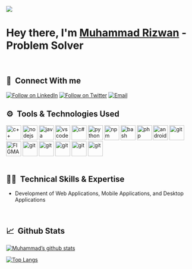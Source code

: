 ![](https://komarev.com/ghpvc/?username=Rizwan0994&color=green)
<h1>Hey there, I'm <a href="https://www.linkedin.com/in/muhammad-rizwann/" target="_blank">Muhammad Rizwan</a> - Problem Solver</h1>
 <br> 
 <h2>🤝 &nbsp;Connect With me</h2>
 <a href="https://www.linkedin.com/in/muhammad-rizwann/" rel="nofollow"><img title="Follow on LinkedIn" src="https://camo.githubusercontent.com/a80d00f23720d0bc9f55481cfcd77ab79e141606829cf16ec43f8cacc7741e46/68747470733a2f2f696d672e736869656c64732e696f2f62616467652f4c696e6b6564496e2d3030373742353f7374796c653d666f722d7468652d6261646765266c6f676f3d6c696e6b6564696e266c6f676f436f6c6f723d7768697465" data-canonical-src="https://img.shields.io/badge/LinkedIn-0077B5?style=for-the-badge&amp;logo=linkedin&amp;logoColor=white" style="max-width: 100%;"></a>
 <a href="https://twitter.com/midstain" rel="nofollow"><img title="Follow on Twitter" src="https://camo.githubusercontent.com/5d03c86f6a75f7cbe80d135d9162fbf6dc46a31253cf30a8e9bb8279b4d574d3/68747470733a2f2f696d672e736869656c64732e696f2f62616467652f547769747465722d3144413146323f7374796c653d666f722d7468652d6261646765266c6f676f3d74776974746572266c6f676f436f6c6f723d7768697465" data-canonical-src="https://img.shields.io/badge/Twitter-1DA1F2?style=for-the-badge&amp;logo=twitter&amp;logoColor=white" style="max-width: 100%;"></a>
 <a href="mailto:f190994@gmail.com"><img title="Email" src="https://camo.githubusercontent.com/571384769c09e0c66b45e39b5be70f68f552db3e2b2311bc2064f0d4a9f5983b/68747470733a2f2f696d672e736869656c64732e696f2f62616467652f476d61696c2d4431343833363f7374796c653d666f722d7468652d6261646765266c6f676f3d676d61696c266c6f676f436f6c6f723d7768697465" data-canonical-src="https://img.shields.io/badge/Gmail-D14836?style=for-the-badge&amp;logo=gmail&amp;logoColor=white" style="max-width: 100%;"></a>
<br> 
<h2> ⚙️ &nbsp;Tools & Technologies Used</h2>
<p align="left">

  <img src="https://cdn.jsdelivr.net/gh/devicons/devicon/icons/cplusplus/cplusplus-original.svg" alt="c++" width="40" height="40"/>
 <img src="https://cdn.jsdelivr.net/gh/devicons/devicon/icons/nodejs/nodejs-original.svg" alt="nodejs" width="40" height="40"/>
 <img src="https://cdn.jsdelivr.net/gh/devicons/devicon/icons/java/java-original-wordmark.svg" alt="java" width="40" height="40" />
 <img src="https://cdn.jsdelivr.net/gh/devicons/devicon/icons/vscode/vscode-original.svg" alt="vscode" width="40" height="40"/>
 <img src="https://cdn.jsdelivr.net/gh/devicons/devicon/icons/csharp/csharp-plain.svg" alt="c#" width="40" height="40"/>
 <img src="https://cdn.jsdelivr.net/gh/devicons/devicon/icons/python/python-original.svg" alt="python" width="40" height="40"/>
 <img src="https://cdn.jsdelivr.net/gh/devicons/devicon/icons/npm/npm-original-wordmark.svg" alt="npm" width="40" height="40"/>
 <img src="https://cdn.jsdelivr.net/gh/devicons/devicon/icons/bash/bash-original.svg" alt="bash" width="40" height="40"/>
 <img src="https://cdn.jsdelivr.net/gh/devicons/devicon/icons/php/php-original.svg" alt="php" width="40" height="40"/>
 <img src="https://cdn.jsdelivr.net/gh/devicons/devicon/icons/android/android-original-wordmark.svg" alt="android" width="40" height="40"/>  
 <img src="https://cdn.jsdelivr.net/gh/devicons/devicon/icons/git/git-original.svg" alt="git" width="40" height="40"/>
 <img src="https://cdn.jsdelivr.net/gh/devicons/devicon/icons/figma/figma-original.svg" alt="FIGMA" width="40" height="40"/>
 <img src="https://cdn.jsdelivr.net/gh/devicons/devicon/icons/firebase/firebase-plain.svg" alt="git" width="40" height="40"/>
 <img src="https://cdn.jsdelivr.net/gh/devicons/devicon/icons/mongodb/mongodb-original-wordmark.svg" alt="git" width="40" height="40"/>
 <img src="https://cdn.jsdelivr.net/gh/devicons/devicon/icons/react/react-original-wordmark.svg" alt="git" width="40" height="40"/>
 <img src="https://cdn.jsdelivr.net/gh/devicons/devicon/icons/mysql/mysql-original-wordmark.svg" alt="git" width="40" height="40"/>
 <img src="https://cdn.jsdelivr.net/gh/devicons/devicon/icons/numpy/numpy-original-wordmark.svg" alt="git" width="40" height="40"/>
                              
  <br> 
  <br> 
 <h2>👨‍💻 &nbsp;Technical Skills & Expertise</h2>
 <ul>
 <li>
 Development of Web Applications, Mobile Applications, and Desktop Applications
 </li>
</ul>
 <br> 
<h2> 📈 &nbsp;Github Stats</h2>
<p align="left">          
          
[![Muhammad’s github stats](https://github-readme-stats.vercel.app/api?username=Rizwan0994)](https://github.com/Rizwan0994)

[![Top Langs](https://github-readme-stats.vercel.app/api/top-langs/?username=Rizwan0994&layout=compact)](https://github.com/Rizwan0994)
</p>
<!--
**Rizwan0994/Rizwan0994** is a ✨ _special_ ✨ repository because its `README.md` (this file) appears on your GitHub profile.

Here are some ideas to get you started:

- 🔭 I’m currently working on ...
- 🌱 I’m currently learning ...
- 👯 I’m looking to collaborate on ...
- 🤔 I’m looking for help with ...
- 💬 Ask me about ...
- 📫 How to reach me: ...
- 😄 Pronouns: ...
- ⚡ Fun fact: ...
-->
